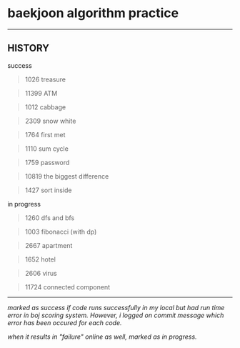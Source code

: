 # baekjoon algorithm practice

<hr/>

## HISTORY

success

> 1026 treasure

> 11399 ATM
 
> 1012 cabbage

> 2309 snow white

> 1764 first met

> 1110 sum cycle

> 1759 password

> 10819 the biggest difference

> 1427 sort inside

in progress

> 1260 dfs and bfs

> 1003 fibonacci (with dp)

> 2667 apartment

> 1652 hotel

> 2606 virus

> 11724 connected component

---

*marked as success if code runs successfully in my local but had run time error in boj scoring system. However, i logged on commit message which error has been occured for each code.*

*when it results in "failure" online as well, marked as in progress.*
